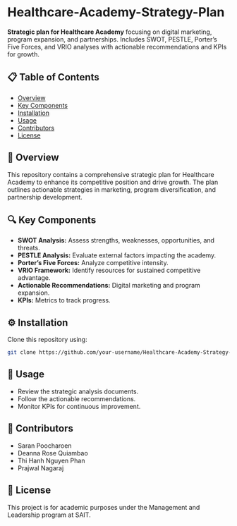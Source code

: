 # Healthcare-Academy-Strategy-Plan

**Strategic plan for Healthcare Academy** focusing on digital marketing, program expansion, and partnerships. Includes SWOT, PESTLE, Porter’s Five Forces, and VRIO analyses with actionable recommendations and KPIs for growth.

## 📋 Table of Contents
- [Overview](#overview)
- [Key Components](#key-components)
- [Installation](#installation)
- [Usage](#usage)
- [Contributors](#contributors)
- [License](#license)

## 🏫 Overview
This repository contains a comprehensive strategic plan for Healthcare Academy to enhance its competitive position and drive growth. The plan outlines actionable strategies in marketing, program diversification, and partnership development.

## 🔍 Key Components
- **SWOT Analysis:** Assess strengths, weaknesses, opportunities, and threats.
- **PESTLE Analysis:** Evaluate external factors impacting the academy.
- **Porter’s Five Forces:** Analyze competitive intensity.
- **VRIO Framework:** Identify resources for sustained competitive advantage.
- **Actionable Recommendations:** Digital marketing and program expansion.
- **KPIs:** Metrics to track progress.

## ⚙️ Installation
Clone this repository using:
```bash
git clone https://github.com/your-username/Healthcare-Academy-Strategy-Plan.git
```

## 🚀 Usage
- Review the strategic analysis documents.
- Follow the actionable recommendations.
- Monitor KPIs for continuous improvement.

## 👥 Contributors
- Saran Poocharoen  
- Deanna Rose Quiambao  
- Thi Hanh Nguyen Phan  
- Prajwal Nagaraj  

## 📄 License
This project is for academic purposes under the Management and Leadership program at SAIT.

